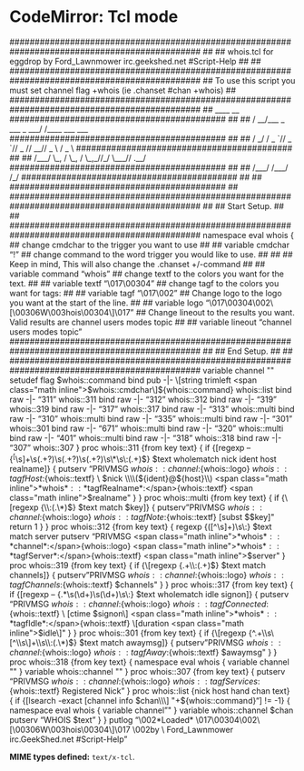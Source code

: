 CodeMirror: Tcl mode
====================

\#\#\#\#\#\#\#\#\#\#\#\#\#\#\#\#\#\#\#\#\#\#\#\#\#\#\#\#\#\#\#\#\#\#\#\#\#\#\#\#\#\#\#\#\#\#\#\#\#\#\#\#\#\#\#\#\#\#\#\#\#\#\#\#\#\#\#\#\#\#\#\#\#\#\#\#\#\#\#\#\#\#\#\#\#\#\#\#\#\#\#\#\#\# \#\# \#\# whois.tcl for eggdrop by Ford\_Lawnmower irc.geekshed.net \#Script-Help \#\# \#\# \#\#\#\#\#\#\#\#\#\#\#\#\#\#\#\#\#\#\#\#\#\#\#\#\#\#\#\#\#\#\#\#\#\#\#\#\#\#\#\#\#\#\#\#\#\#\#\#\#\#\#\#\#\#\#\#\#\#\#\#\#\#\#\#\#\#\#\#\#\#\#\#\#\#\#\#\#\#\#\#\#\#\#\#\#\#\#\#\#\#\#\#\#\# \#\# To use this script you must set channel flag +whois (ie .chanset \#chan +whois) \#\# \#\#\#\#\#\#\#\#\#\#\#\#\#\#\#\#\#\#\#\#\#\#\#\#\#\#\#\#\#\#\#\#\#\#\#\#\#\#\#\#\#\#\#\#\#\#\#\#\#\#\#\#\#\#\#\#\#\#\#\#\#\#\#\#\#\#\#\#\#\#\#\#\#\#\#\#\#\#\#\#\#\#\#\#\#\#\#\#\#\#\#\#\#\# \#\# \_\_\_\_ \_\_ \#\#\#\#\#\#\#\#\#\#\#\#\#\#\#\#\#\#\#\#\#\#\#\#\#\#\#\#\#\#\#\#\#\#\#\#\#\#\#\#\#\#\# \#\# \#\# / \_\_/\_\_\_ \_ \_\_\_ \_ \_\_\_/ /\_\_\_\_ \_\_\_ \_\_\_ \#\#\#\#\#\#\#\#\#\#\#\#\#\#\#\#\#\#\#\#\#\#\#\#\#\#\#\#\#\#\#\#\#\#\#\#\#\#\#\#\#\#\# \#\# \#\# / \_/ / \_ \`// \_ \`// \_ // \_\_// \_ \\ / \_ \\ \#\#\#\#\#\#\#\#\#\#\#\#\#\#\#\#\#\#\#\#\#\#\#\#\#\#\#\#\#\#\#\#\#\#\#\#\#\#\#\#\#\#\# \#\# \#\# /\_\_\_/ \\\_, / \\\_, / \\\_,\_//\_/ \\\_\_\_// .\_\_/ \#\#\#\#\#\#\#\#\#\#\#\#\#\#\#\#\#\#\#\#\#\#\#\#\#\#\#\#\#\#\#\#\#\#\#\#\#\#\#\#\#\#\# \#\# \#\# /\_\_\_/ /\_\_\_/ /\_/ \#\#\#\#\#\#\#\#\#\#\#\#\#\#\#\#\#\#\#\#\#\#\#\#\#\#\#\#\#\#\#\#\#\#\#\#\#\#\#\#\#\#\# \#\# \#\# \#\#\#\#\#\#\#\#\#\#\#\#\#\#\#\#\#\#\#\#\#\#\#\#\#\#\#\#\#\#\#\#\#\#\#\#\#\#\#\#\#\#\# \#\# \#\#\#\#\#\#\#\#\#\#\#\#\#\#\#\#\#\#\#\#\#\#\#\#\#\#\#\#\#\#\#\#\#\#\#\#\#\#\#\#\#\#\#\#\#\#\#\#\#\#\#\#\#\#\#\#\#\#\#\#\#\#\#\#\#\#\#\#\#\#\#\#\#\#\#\#\#\#\#\#\#\#\#\#\#\#\#\#\#\#\#\#\#\# \#\# \#\# Start Setup. \#\# \#\# \#\#\#\#\#\#\#\#\#\#\#\#\#\#\#\#\#\#\#\#\#\#\#\#\#\#\#\#\#\#\#\#\#\#\#\#\#\#\#\#\#\#\#\#\#\#\#\#\#\#\#\#\#\#\#\#\#\#\#\#\#\#\#\#\#\#\#\#\#\#\#\#\#\#\#\#\#\#\#\#\#\#\#\#\#\#\#\#\#\#\#\#\#\# namespace eval whois { \#\# change cmdchar to the trigger you want to use \#\# \#\# variable cmdchar “!” \#\# change command to the word trigger you would like to use. \#\# \#\# \#\# Keep in mind, This will also change the .chanset +/-command \#\# \#\# variable command “whois” \#\# change textf to the colors you want for the text. \#\# \#\# variable textf “\\017\\00304” \#\# change tagf to the colors you want for tags: \#\# \#\# variable tagf “\\017\\002” \#\# Change logo to the logo you want at the start of the line. \#\# \#\# variable logo “\\017\\00304\\002\\\[\\00306W\\003hois\\00304\\\]\\017” \#\# Change lineout to the results you want. Valid results are channel users modes topic \#\# \#\# variable lineout “channel users modes topic” \#\#\#\#\#\#\#\#\#\#\#\#\#\#\#\#\#\#\#\#\#\#\#\#\#\#\#\#\#\#\#\#\#\#\#\#\#\#\#\#\#\#\#\#\#\#\#\#\#\#\#\#\#\#\#\#\#\#\#\#\#\#\#\#\#\#\#\#\#\#\#\#\#\#\#\#\#\#\#\#\#\#\#\#\#\#\#\#\#\#\#\#\#\# \#\# \#\# End Setup. \#\# \#\# \#\#\#\#\#\#\#\#\#\#\#\#\#\#\#\#\#\#\#\#\#\#\#\#\#\#\#\#\#\#\#\#\#\#\#\#\#\#\#\#\#\#\#\#\#\#\#\#\#\#\#\#\#\#\#\#\#\#\#\#\#\#\#\#\#\#\#\#\#\#\#\#\#\#\#\#\#\#\#\#\#\#\#\#\#\#\#\#\#\#\#\#\#\# variable channel "" setudef flag $whois::command bind pub -|- \[string trimleft <span class="math inline">$whois::cmdchar\\\]$</span>{whois::command} whois::list bind raw -|- “311” whois::311 bind raw -|- “312” whois::312 bind raw -|- “319” whois::319 bind raw -|- “317” whois::317 bind raw -|- “313” whois::multi bind raw -|- “310” whois::multi bind raw -|- “335” whois::multi bind raw -|- “301” whois::301 bind raw -|- “671” whois::multi bind raw -|- “320” whois::multi bind raw -|- “401” whois::multi bind raw -|- “318” whois::318 bind raw -|- “307” whois::307 } proc whois::311 {from key text} { if {\[regexp – {<sup>\[</sup>\\s\]+\\s(.+?)\\s(.+?)\\s(.+?)\\s\\\*\\s\\:(.+)$} $text wholematch nick ident host realname\]} { putserv “PRIVMSG <span class="math inline">*whois* :  : *channel*:</span>{whois::logo} <span class="math inline">*whois* :  : *tagfHost*:</span>{whois::textf} \\ <span class="math inline">$nick \\\\($</span>{ident}@${host}\\) <span class="math inline">*whois* :  : *tagfRealname*:</span>{whois::textf} <span class="math inline">$realname" } } proc whois::multi {from key text} { if {\\\[regexp {\\\\:(.\\\*)$</span>} $text match $key\]} { putserv”PRIVMSG <span class="math inline">*whois* :  : *channel*:</span>{whois::logo} <span class="math inline">*whois* :  : *tagfNote*:</span>{whois::textf} \[subst $$key\]" return 1 } } proc whois::312 {from key text} { regexp {(\[^\\s\]+)\\s\\:} $text match server putserv “PRIVMSG <span class="math inline">*whois* :  : *channel*:</span>{whois::logo} <span class="math inline">*whois* :  : *tagfServer*:</span>{whois::textf} <span class="math inline">$server" } proc whois::319 {from key text} { if {\\\[regexp {.+\\\\:(.+)$</span>} $text match channels\]} { putserv”PRIVMSG <span class="math inline">*whois* :  : *channel*:</span>{whois::logo} <span class="math inline">*whois* :  : *tagfChannels*:</span>{whois::textf} $channels" } } proc whois::317 {from key text} { if {\[regexp – {.\*\\s(\\d+)\\s(\\d+)\\s\\:} $text wholematch idle signon\]} { putserv “PRIVMSG <span class="math inline">*whois* :  : *channel*:</span>{whois::logo} <span class="math inline">*whois* :  : *tagfConnected*:</span>{whois::textf} \\ \[ctime $signon\] <span class="math inline">*whois* :  : *tagfIdle*:</span>{whois::textf} \[duration <span class="math inline">$idle\\\]" } } proc whois::301 {from key text} { if {\\\[regexp {^.+\\\\s\\\[^\\\\s\\\]+\\\\s\\\\:(.\\\*)$</span>} $text match awaymsg\]} { putserv”PRIVMSG <span class="math inline">*whois* :  : *channel*:</span>{whois::logo} <span class="math inline">*whois* :  : *tagfAway*:</span>{whois::textf} $awaymsg" } } proc whois::318 {from key text} { namespace eval whois { variable channel "" } variable whois::channel "" } proc whois::307 {from key text} { putserv “PRIVMSG <span class="math inline">*whois* :  : *channel*:</span>{whois::logo} <span class="math inline">*whois* :  : *tagfServices*:</span>{whois::textf} Registered Nick” } proc whois::list {nick host hand chan text} { if {\[lsearch -exact \[channel info <span class="math inline">$chan\\\] "+$</span>{whois::command}“\] != -1} { namespace eval whois { variable channel”" } variable whois::channel $chan putserv “WHOIS $text” } } putlog “\\002\*Loaded\* \\017\\00304\\002\\\[\\00306W\\003hois\\00304\\\]\\017 \\002by \\ Ford\_Lawnmower irc.GeekShed.net \#Script-Help”

**MIME types defined:** `text/x-tcl`.
